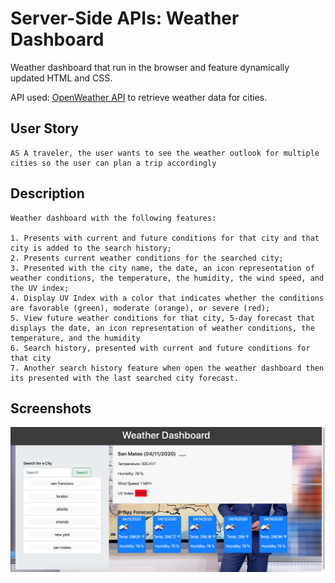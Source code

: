 # Server-Side APIs: Weather Dashboard

Weather dashboard that run in the browser and feature dynamically updated HTML and CSS.

API used: [OpenWeather API](https://openweathermap.org/api) to retrieve weather data for cities.

## User Story

```
AS A traveler, the user wants to see the weather outlook for multiple cities so the user can plan a trip accordingly
```

## Description

```
Weather dashboard with the following features:

1. Presents with current and future conditions for that city and that city is added to the search history;
2. Presents current weather conditions for the searched city;
3. Presented with the city name, the date, an icon representation of weather conditions, the temperature, the humidity, the wind speed, and the UV index;
4. Display UV Index with a color that indicates whether the conditions are favorable (green), moderate (orange), or severe (red);
5. View future weather conditions for that city, 5-day forecast that displays the date, an icon representation of weather conditions, the temperature, and the humidity
6. Search history, presented with current and future conditions for that city
7. Another search history feature when open the weather dashboard then its presented with the last searched city forecast.
```

## Screenshots

![screenshot](./assets/img/screenShot.png)
